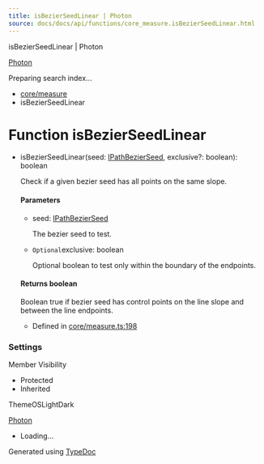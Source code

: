 ```yaml
---
title: isBezierSeedLinear | Photon
source: docs/docs/api/functions/core_measure.isBezierSeedLinear.html
---
```


isBezierSeedLinear | Photon

[Photon](../index.md)




Preparing search index...

* [core/measure](../modules/core_measure.md)
* isBezierSeedLinear

# Function isBezierSeedLinear

* isBezierSeedLinear(seed: [IPathBezierSeed](../interfaces/core_schema.IPathBezierSeed.md), exclusive?: boolean): boolean

  Check if a given bezier seed has all points on the same slope.

  #### Parameters

  + seed: [IPathBezierSeed](../interfaces/core_schema.IPathBezierSeed.md)

    The bezier seed to test.
  + `Optional`exclusive: boolean

    Optional boolean to test only within the boundary of the endpoints.

  #### Returns boolean

  Boolean true if bezier seed has control points on the line slope and between the line endpoints.

  + Defined in [core/measure.ts:198](https://github.com/mwhite454/photon/blob/main/packages/photon/src/core/measure.ts#L198)

### Settings

Member Visibility

* Protected
* Inherited

ThemeOSLightDark

[Photon](../index.md)

* Loading...

Generated using [TypeDoc](https://typedoc.org/)
